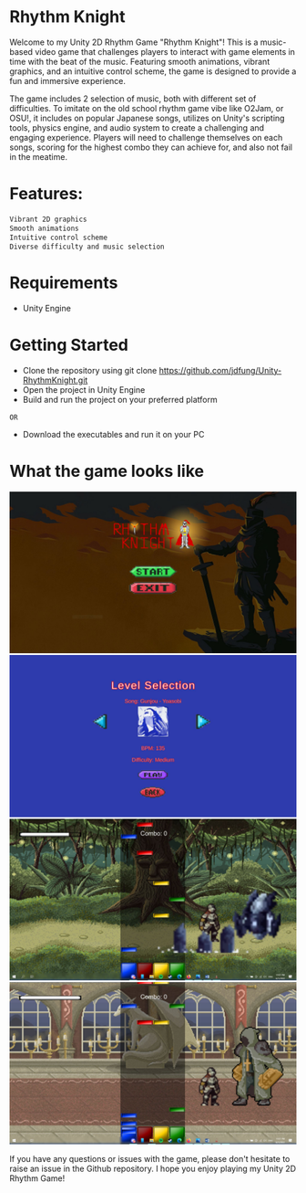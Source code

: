 # Rhythm Knight

Welcome to my Unity 2D Rhythm Game "Rhythm Knight"! This is a music-based video game that challenges players to interact with game elements in time with the beat of the music. Featuring smooth animations, vibrant graphics, and an intuitive control scheme, the game is designed to provide a fun and immersive experience.

The game includes 2 selection of music, both with different set of difficulties. To imitate on the old school rhythm game vibe like O2Jam, or OSU!, it includes on popular Japanese songs, utilizes on Unity's scripting tools, physics engine, and audio system to create a challenging and engaging experience. Players will need to challenge themselves on each songs, scoring for the highest combo they can achieve for, and also not fail in the meatime. 

# Features:
    Vibrant 2D graphics
    Smooth animations
    Intuitive control scheme
    Diverse difficulty and music selection

# Requirements
-   Unity Engine

# Getting Started

-    Clone the repository using git clone https://github.com/jdfung/Unity-RhythmKnight.git
-    Open the project in Unity Engine
-    Build and run the project on your preferred platform

    OR
    
- Download the executables and run it on your PC
    
# What the game looks like
![Main menu](https://github.com/jdfung/Unity-RhythmKnight/blob/main/Game-in-action_screenshots/Main_menu.JPG)
![Song Selection](https://github.com/jdfung/Unity-RhythmKnight/blob/main/Game-in-action_screenshots/Level_selection.JPG)
![Gameplay 1](https://github.com/jdfung/Unity-RhythmKnight/blob/main/Game-in-action_screenshots/Gameplay_level1.JPG)
![Gameplay 2](https://github.com/jdfung/Unity-RhythmKnight/blob/main/Game-in-action_screenshots/Gameplay_level2.JPG)

If you have any questions or issues with the game, please don't hesitate to raise an issue in the Github repository. I hope you enjoy playing my Unity 2D Rhythm Game!
